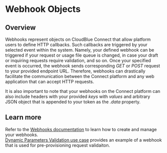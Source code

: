 # Webhook Objects
## Overview
Webhooks represent objects on CloudBlue Connect that allow platform users to define HTTP callbacks. Such callbacks are triggered by your selected event within the system. Namely, your defined webhook can be triggered if your request or usage file queue is changed, in case your draft or inquiring requests require validation, and so on. Once your specified event is occurred, the webhook sends corresponding *GET* or *POST* request to your provided endpoint URL. Therefore, webhooks can drastically facilitate the communication between the Connect platform and any web application that can accept HTTP requests.

It is also important to note that your webhooks on the Connect platform can also include headers with your provided *keys* with *values* and arbitrary JSON object that is appended to your token as the *.data* property.
## Learn more
Refer to the [Webhooks documentation](https://connect.cloudblue.com/community/modules/extensions/webhooks/) to learn how to create and manage your webhooks.  
[Dynamic Parameters Validation use case](https://connect.cloudblue.com/community/modules/extensions/webhooks/) provides an example of a webhook that is used for pre-provisioning request validaiton.
